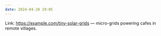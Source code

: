 ```yaml
---
date: 2024-04-28 19:05
---
```


Link: <https://example.com/tiny-solar-grids> — micro-grids powering cafes in remote villages. 